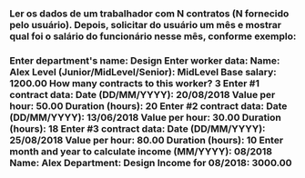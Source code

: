 <h3>Ler os dados de um trabalhador com N contratos (N fornecido pelo usuário). Depois, solicitar do usuário um mês e mostrar qual foi o salário do funcionário nesse mês, conforme exemplo: <h3>
<p>Enter department's name: Design
Enter worker data:
Name: Alex
Level (Junior/MidLevel/Senior): MidLevel
Base salary: 1200.00
How many contracts to this worker? 3
Enter #1 contract data:
Date (DD/MM/YYYY): 20/08/2018
Value per hour: 50.00
Duration (hours): 20
Enter #2 contract data:
Date (DD/MM/YYYY): 13/06/2018
Value per hour: 30.00
Duration (hours): 18
Enter #3 contract data:
Date (DD/MM/YYYY): 25/08/2018
Value per hour: 80.00
Duration (hours): 10
Enter month and year to calculate income (MM/YYYY): 08/2018
Name: Alex
Department: Design
Income for 08/2018: 3000.00
</p>
